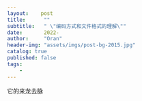 ```yaml
---
layout:    post
title:      ""
subtitle:   " \"编码方式和文件格式的理解\""
date:       2022-
author:     "Oran"
header-img: "assets/imgs/post-bg-2015.jpg"
catalog: true
published: false
tags:
    - 
---
```

它的来龙去脉
